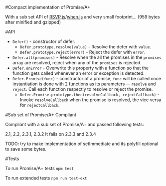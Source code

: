 #Compact implementation of Promise/A+

With a sub set API of [RSVP.js](https://github.com/tildeio/rsvp.js/)/[when.js](https://github.com/cujojs/when) and very small footprint... (959 bytes after minified and gzipped)

#API

* `Defer()` - constructor of defer.
    * `Defer.prototype.resolve(value)` - Resolve the defer with `value`.
    * `Defer.prototype.reject(error)` - Reject the defer with `error`.
* `Defer.all(promises)` - Resolve when the all the promises in the `promises` array are resolved, reject when any of the `promises` is rejected.
* `Defer.onError` - Overwrite this property with a function so that the function gets called whenever an error or exception is detected.
* `Defer.Promise(func)` - constructor of a promise, `func` will be called once instantiation is done with 2 functions as its parameters -- `resolve` and `reject`. Call each function respectly to resolve or reject the promise.
    * `Defer.Promise.prototype.then(resolveCallback, rejectCallback)` - Invoke `resolveCallback` when the promise is resolved, the vice versa for `rejectCallback`.

#Sub set of Promise/A+ Compliant

Compliant with a sub set of Promise/A+ and passed following tests:

2.1, 2.2, 2.3.1, 2.3.2
It fails on 2.3.3 and 2.3.4

TODO: try to make implementation of setImmediate and its polyfill optional to save some bytes.

#Tests

To run Promise/A+ tests
`npm test`

To run extended tests
`npm run test-ext`